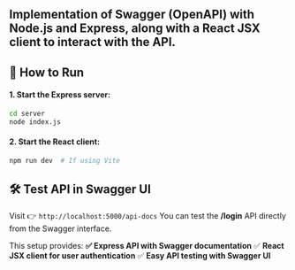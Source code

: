 ## Implementation of Swagger (OpenAPI) with Node.js and Express, along with a React JSX client to interact with the API.

## 🎯 How to Run

#### 1. Start the Express server:

```bash
cd server
node index.js
```

#### 2. Start the React client:

```bash
npm run dev  # If using Vite
```

## 🛠️ Test API in Swagger UI

Visit 👉 `http://localhost:5000/api-docs`
You can test the **/login** API directly from the Swagger interface.

This setup provides: **✅ Express API with Swagger documentation**
✅ **React JSX client for user authentication**
✅ **Easy API testing with Swagger UI**
